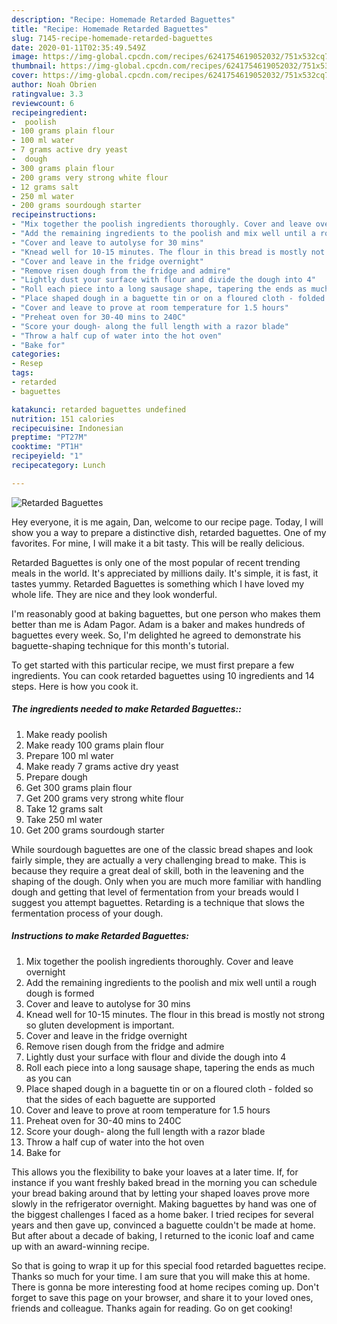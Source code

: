 ```yaml
---
description: "Recipe: Homemade Retarded Baguettes"
title: "Recipe: Homemade Retarded Baguettes"
slug: 7145-recipe-homemade-retarded-baguettes
date: 2020-01-11T02:35:49.549Z
image: https://img-global.cpcdn.com/recipes/6241754619052032/751x532cq70/retarded-baguettes-recipe-main-photo.jpg
thumbnail: https://img-global.cpcdn.com/recipes/6241754619052032/751x532cq70/retarded-baguettes-recipe-main-photo.jpg
cover: https://img-global.cpcdn.com/recipes/6241754619052032/751x532cq70/retarded-baguettes-recipe-main-photo.jpg
author: Noah Obrien
ratingvalue: 3.3
reviewcount: 6
recipeingredient:
-  poolish
- 100 grams plain flour
- 100 ml water
- 7 grams active dry yeast
-  dough
- 300 grams plain flour
- 200 grams very strong white flour
- 12 grams salt
- 250 ml water
- 200 grams sourdough starter
recipeinstructions:
- "Mix together the poolish ingredients thoroughly. Cover and leave overnight"
- "Add the remaining ingredients to the poolish and mix well until a rough dough is formed"
- "Cover and leave to autolyse for 30 mins"
- "Knead well for 10-15 minutes. The flour in this bread is mostly not strong so gluten development is important."
- "Cover and leave in the fridge overnight"
- "Remove risen dough from the fridge and admire"
- "Lightly dust your surface with flour and divide the dough into 4"
- "Roll each piece into a long sausage shape, tapering the ends as much as you can"
- "Place shaped dough in a baguette tin or on a floured cloth - folded so that the sides of each baguette are supported"
- "Cover and leave to prove at room temperature for 1.5 hours"
- "Preheat oven for 30-40 mins to 240C"
- "Score your dough- along the full length with a razor blade"
- "Throw a half cup of water into the hot oven"
- "Bake for"
categories:
- Resep
tags:
- retarded
- baguettes

katakunci: retarded baguettes undefined
nutrition: 151 calories
recipecuisine: Indonesian
preptime: "PT27M"
cooktime: "PT1H"
recipeyield: "1"
recipecategory: Lunch

---
```



![Retarded Baguettes](https://img-global.cpcdn.com/recipes/6241754619052032/751x532cq70/retarded-baguettes-recipe-main-photo.jpg)

Hey everyone, it is me again, Dan, welcome to our recipe page. Today, I will show you a way to prepare a distinctive dish, retarded baguettes. One of my favorites. For mine, I will make it a bit tasty. This will be really delicious.

Retarded Baguettes is only one of the most popular of recent trending meals in the world. It's appreciated by millions daily. It's simple, it is fast, it tastes yummy. Retarded Baguettes is something which I have loved my whole life. They are nice and they look wonderful.

I&#39;m reasonably good at baking baguettes, but one person who makes them better than me is Adam Pagor. Adam is a baker and makes hundreds of baguettes every week. So, I&#39;m delighted he agreed to demonstrate his baguette-shaping technique for this month&#39;s tutorial.


To get started with this particular recipe, we must first prepare a few ingredients. You can cook retarded baguettes using 10 ingredients and 14 steps. Here is how you cook it.

##### The ingredients needed to make Retarded Baguettes::

1. Make ready  poolish
1. Make ready 100 grams plain flour
1. Prepare 100 ml water
1. Make ready 7 grams active dry yeast
1. Prepare  dough
1. Get 300 grams plain flour
1. Get 200 grams very strong white flour
1. Take 12 grams salt
1. Take 250 ml water
1. Get 200 grams sourdough starter


While sourdough baguettes are one of the classic bread shapes and look fairly simple, they are actually a very challenging bread to make. This is because they require a great deal of skill, both in the leavening and the shaping of the dough. Only when you are much more familiar with handling dough and getting that level of fermentation from your breads would I suggest you attempt baguettes. Retarding is a technique that slows the fermentation process of your dough. 

##### Instructions to make Retarded Baguettes:

1. Mix together the poolish ingredients thoroughly. Cover and leave overnight
1. Add the remaining ingredients to the poolish and mix well until a rough dough is formed
1. Cover and leave to autolyse for 30 mins
1. Knead well for 10-15 minutes. The flour in this bread is mostly not strong so gluten development is important.
1. Cover and leave in the fridge overnight
1. Remove risen dough from the fridge and admire
1. Lightly dust your surface with flour and divide the dough into 4
1. Roll each piece into a long sausage shape, tapering the ends as much as you can
1. Place shaped dough in a baguette tin or on a floured cloth - folded so that the sides of each baguette are supported
1. Cover and leave to prove at room temperature for 1.5 hours
1. Preheat oven for 30-40 mins to 240C
1. Score your dough- along the full length with a razor blade
1. Throw a half cup of water into the hot oven
1. Bake for


This allows you the flexibility to bake your loaves at a later time. If, for instance if you want freshly baked bread in the morning you can schedule your bread baking around that by letting your shaped loaves prove more slowly in the refrigerator overnight. Making baguettes by hand was one of the biggest challenges I faced as a home baker. I tried recipes for several years and then gave up, convinced a baguette couldn&#39;t be made at home. But after about a decade of baking, I returned to the iconic loaf and came up with an award-winning recipe. 

So that is going to wrap it up for this special food retarded baguettes recipe. Thanks so much for your time. I am sure that you will make this at home. There is gonna be more interesting food at home recipes coming up. Don't forget to save this page on your browser, and share it to your loved ones, friends and colleague. Thanks again for reading. Go on get cooking!

